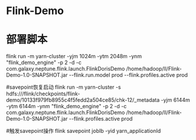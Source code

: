 # Flink-Demo
# 部署脚本
flink run -m yarn-cluster -yjm 1024m -ytm 2048m -ynm "flink_demo_engine" -p 2 -d -c com.galaxy.neptune.flink.launch.FlinkDorisDemo /home/hadoop/ll/Flink-Demo-1.0-SNAPSHOT.jar --flink.run.model prod --flink.profiles.active prod

#savepoint恢复启动
flink run -m yarn-cluster -s hdfs:///flink/checkpoints/flink-demo/10133f979fb8955c4f5fedd2a504ce85/chk-12/_metadata   -yjm 6144m -ytm 6144m -ynm "flink_demo_engine" -p 2 -d -c com.galaxy.neptune.flink.launch.FlinkDorisDemo /home/hadoop/ll/Flink-Demo-1.0-SNAPSHOT.jar --flink.profiles.active prod

#触发savepoint操作
flink savepoint jobIb -yid yarn_applicationId
